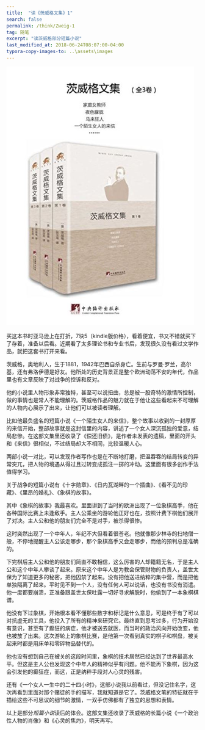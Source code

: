 ```yaml
---
title:  "读《茨威格文集》1"
search: false
permalink: /think/Zweig-1
tag: 随笔
excerpt: "读茨威格部分短篇小说"
last_modified_at: 2018-06-24T08:07:00-04:00
typora-copy-images-to: ..\assets\images
---
```


![book](../assets/images/0624.JPG)

买这本书时亚马逊上在打折，7块5（kindle版价格），看着便宜，书又不错就买下了存着，准备以后看。近期看了太多理论书和专业书后，发现很久没有看过文学作品，就把这套书打开来看。

茨威格，奥地利人，生于1881，1942年巴西自杀身亡。生前与罗曼·罗兰，高尔基，还有弗洛伊德是好友。他所处的历史背景正是整个欧洲动荡不安的年代，作品里也有文章反映了对战争的控诉和反对。

他的小说里人物形象非常独特，甚至可以说扭曲，总是被一股奇特的激情所控制，做的事情也是常人不能理解的。茨威格作品的魅力就在于他让这些看起来不可理解的人物内心展示了出来，让他们可以被读者理解。

比如他最负盛名的短篇小说《一个陌生女人的来信》，整个故事以收到的一封厚厚的来信开始，整部故事就是这封信里的内容，讲述了一个女人深沉孤独的爱意，结局悲惨。在这部文集里还收录了《偿还旧债》，是作者未发表的遗稿，里面的开头和《来信》很相似，不过结局却大不相同，比较温暖人心。

两部小说一对比，可以发现作者写作也是在不断地打磨，把温吞吞的结局转变的异常突兀，把人物的境遇从得过且过转变成孤注一掷的冲动。这里面有很多创作手法值得学习。

关于战争的短篇小说有《十字勋章》、《日内瓦湖畔的一个插曲》、《看不见的珍藏》、《里昂的婚礼》、《象棋的故事》。

其中《象棋的故事》我最喜欢。里面讲到了当时的欧洲出现了一位象棋高手，他在各种国际比赛上未逢敌手。主人公乘坐的游轮他正好也在，按照计费下棋他们展开了对决。主人公和他的朋友们完全不是对手，被杀得很惨。

这时突然出现了一个中年人，年纪不大但看着很苍老。他就像那少林寺的扫地僧一般，不停地提醒主人公该走哪步，那个象棋高手又会走哪步，而他的预判总是准确的。

下完棋后主人公和他的朋友们简直不敢相信，这么厉害的人却籍籍无名，于是主人公和这个中年人攀谈了起来。原来这个中年人是为教会保管财物的负责人，盖世太保为了知道更多的秘密，把他囚禁了起来。没有把他送进纳粹的集中营，而是把他单独隔离了起来。平时见不到一个人，没有任何人可以说话，也没有书没有消遣。他一度都要崩溃，正准备跟盖世太保吐露一切好寻求解脱时，他偷到了一本象棋棋谱。

他没有下过象棋，开始根本看不懂那些数字和标记是什么意思，可是终于有了可以对抗虚无的工具，他投入了所有的精神来研究它。最终直到思考过多，行为开始没有意识，甚至有了癫狂的病症，他才被送去就医，而当时的政治风向开始改变，他也被放了出来。这次游轮上的象棋比赛，是他第一次看到真实的棋子和棋盘，被关起来时都是用床单和零碎物品替代的。

他也没有想到自己在被关的这段时间里，象棋的技术居然已经达到了世界最高水平。但这是主人公也发现这个中年人的精神似乎有问题。他不能再下象棋，因为这会引发他的癫狂症，而这，正是纳粹手段对人心灵的残害。

还有《一个女人一生中的二十四小时》，这部小说我以前看过，但没记住名字，这次再看到里面对那个赌徒的手的描写，我就知道是它了。茨威格文笔的特征就在于描绘这些不可思议的细节的激情，一双手仿佛都有了独立的思想和表情。

以上是部分*短篇小说*读后的体会。这部文集还收录了茨威格的长篇小说《一个政治性人物的肖像》和《心灵的焦灼》，明天再写。



